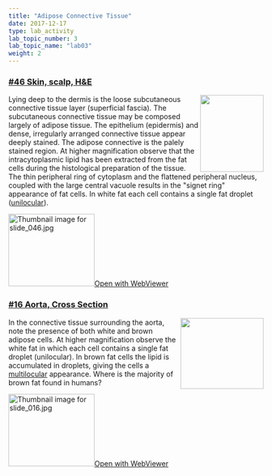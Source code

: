 ```yaml
---
title: "Adipose Connective Tissue"
date: 2017-12-17
type: lab_activity
lab_topic_number: 3
lab_topic_name: "lab03"
weight: 2
---
```

<div class="entrybody">
						<h3><u>#46 Skin, scalp, <span class="caps">H&amp;E</span></u></h3>

<p><img src="/assets/images/46%20scalp.jpg" style="width:125px; height:152px; float:right;">Lying deep to the dermis is the loose subcutaneous connective tissue layer (superficial fascia). The subcutaneous connective tissue may be composed largely of adipose tissue. The epithelium (epidermis) and dense, irregularly arranged connective tissue appear deeply stained. The adipose connective is the palely stained region. At higher magnification observe that the intracytoplasmic lipid has been extracted from the fat cells during the histological preparation of the tissue. The thin peripheral ring of cytoplasm and the flattened peripheral nucleus, coupled with the large central vacuole results in the "signet ring" appearance of fat cells. In white fat each cell contains a single fat droplet (<u>unilocular</u>).<br clear="all"></p>

<div class="thumbnail"> <a href="http://virtualslides.cumc.columbia.edu/46.svs/view.apml?" target="_blank"><img alt="Thumbnail image for slide_046.jpg" src="/assets/images/slide_046-thumb-170x143-1491.jpg" width="170" height="143" class="mt-image-left"></a><a href="http://virtualslides.cumc.columbia.edu/46.svs/view.apml?" target="_blank">Open with WebViewer</a></div>

<h3><u>#16 Aorta, Cross Section</u></h3>

<p><img src="/assets/images/16%20aorta.jpg" style="width:164px; height:140px; float:right;">In the connective tissue surrounding the aorta, note the presence of both white and brown adipose cells.  At higher magnification observe the white fat in which each cell contains a single fat droplet (unilocular). In brown fat cells the lipid is accumulated in droplets, giving the cells a <u>multilocular</u> appearance. Where is the majority of brown fat found in humans?  </p>

<div class="thumbnail"> <a href="http://virtualslides.cumc.columbia.edu/16.svs/view.apml?" target="_blank"><img alt="Thumbnail image for slide_016.jpg" src="/assets/images/slide_016-thumb-170x143-1431.jpg" width="170" height="143" class="mt-image-left"></a><a href="http://virtualslides.cumc.columbia.edu/16.svs/view.apml?" target="_blank">Open with WebViewer</a></div>
						
						
</div>
